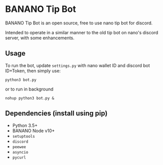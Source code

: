 # BANANO Tip Bot

BANANO Tip Bot is an open source, free to use nano tip bot for discord.

Intended to operate in a similar manner to the old tip bot on nano's discord server, with some enhancements.

## Usage

To run the bot, update `settings.py` with nano wallet ID and discord bot ID+Token, then simply use:

```
python3 bot.py
```

or to run in background

```
nohup python3 bot.py &
```

## Dependencies (install using pip)

- Python 3.5+
- BANANO Node v10+
- `setuptools`
- `discord`
- `peewee`
- `asyncio`
- `pycurl`

